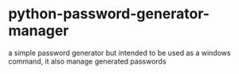 # python-password-generator-manager
a simple password generator but intended to be used as a windows command, it also manage generated passwords
